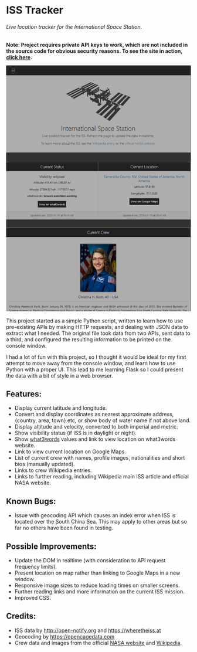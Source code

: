 # ISS Tracker
###### Live location tracker for the International Space Station.
**Note: Project requires private API keys to work, which are not included in the source code for obvious security reasons. To see the site in action, [click here](https://dcxpython.pythonanywhere.com/).**

![Image of site in action](screenprint.png)

This project started as a simple Python script, written to learn how to use pre-existing APIs by making HTTP requests, and dealing with JSON data to extract what I needed. The original file took data from two APIs, sent data to a third, and configured the resulting information to be printed on the console window.

I had a lot of fun with this project, so I thought it would be ideal for my first attempt to move away from the console window, and learn how to use Python with a proper UI. This lead to me learning Flask so I could present the data with a bit of style in a web browser.

## Features:
- Display current latitude and longitude.
- Convert and display coordinates as nearest approximate address, {country, area, town} etc, or show body of water name if not above land.
- Display altitude and velocity, converted to both imperial and metric.
- Show visibility status (if ISS is in daylight or night).
- Show [what3words](https://what3words.com/) values and link to view location on what3words website.
- Link to view current location on Google Maps.
- List of current crew with names, profile images, nationalities and short bios (manually updated).
- Links to crew Wikipedia entries.
- Links to further reading, including Wikipedia main ISS article and official NASA website.

## Known Bugs:
- Issue with geocoding API which causes an index error when ISS is located over the South China Sea. This may apply to other areas but so far no others have been found in testing.

## Possible Improvements:
- Update the DOM in realtime (with consideration to API request frequency limits).
- Present location on map rather than linking to Google Maps in a new window.
- Responsive image sizes to reduce loading times on smaller screens.
- Further reading links and more information on the current ISS mission.
- Improved CSS.

## Credits:
- ISS data by http://open-notify.org and https://wheretheiss.at
- Geocoding by https://opencagedata.com
- Crew data and images from the official [NASA website](https://www.nasa.gov/mission_pages/station/expeditions/expedition61/index.html) and [Wikipedia](https://wikipedia.org).
